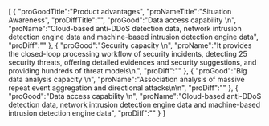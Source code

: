 [
	{
		"proGoodTitle":"Product advantages",
		"proNameTitle":"Situation Awareness",
		"proDiffTitle":"",
		"proGood":"Data access capability \n",
		"proName":"Cloud-based anti-DDoS detection data, network intrusion detection engine data and machine-based intrusion detection engine data",
		"proDiff":""
	},
	{
		"proGood":"Security capacity \n",
		"proName":"It provides the closed-loop processing workflow of security incidents, detecting 25 security threats, offering detailed evidences and security suggestions, and providing hundreds of threat models\n.",
		"proDiff":""
	},
	{
		"proGood":"Big data analysis capacity \n",
		"proName":"Association analysis of massive repeat event aggregation and directional attacks\n\n",
		"proDiff":""
	},
	{
		"proGood":"Data access capability \n",
		"proName":"Cloud-based anti-DDoS detection data, network intrusion detection engine data and machine-based intrusion detection engine data",
		"proDiff":""
	}
]